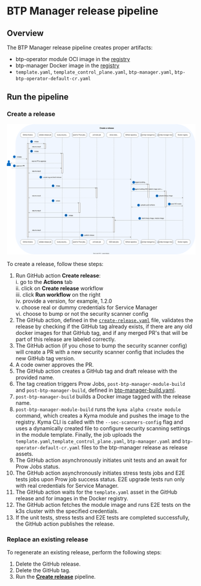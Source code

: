 # BTP Manager release pipeline

## Overview

The BTP Manager release pipeline creates proper artifacts:
 - btp-operator module OCI image in the [registry](https://console.cloud.google.com/artifacts/docker/kyma-project/europe/prod/btp-manager)
 - btp-manager Docker image in the [registry](https://console.cloud.google.com/artifacts/docker/kyma-project/europe/prod/unsigned%2Fcomponent-descriptors%2Fkyma.project.io%2Fmodule%2Fbtp-operator)
 - `template.yaml`, `template_control_plane.yaml`, `btp-manager.yaml`, `btp-btp-operator-default-cr.yaml`

## Run the pipeline

### Create a release

![Release diagram](../assets/release.svg)

To create a release, follow these steps:

1. Run GitHub action **Create release**:  
   i.  go to the **Actions** tab  
   ii. click on **Create release** workflow   
   iii. click  **Run workflow** on the right  
   iv. provide a version, for example, 1.2.0  
   v. choose real or dummy credentials for Service Manager  
   vi. choose to bump or not the security scanner config
2. The GitHub action, defined in the [`create-release.yaml`](/.github/workflows/create-release.yaml) file, validates the release by checking if the GitHub tag already exists, if there are any old docker images for that GitHub tag, and if any merged PR's that will be part of this release are labeled correctly.
3. The GitHub action (if you chose to bump the security scanner config) will create a PR with a new security scanner config that includes the new GitHub tag version.
4. A code owner approves the PR. 
3. The GitHub action creates a GitHub tag and draft release with the provided name.
5. The tag creation triggers Prow Jobs, `post-btp-manager-module-build` and `post-btp-manager-build`, defined in [btp-manager-build.yaml](https://github.com/kyma-project/test-infra/blob/main/prow/jobs/btp-manager/btp-manager-build.yaml).
6. `post-btp-manager-build` builds a Docker image tagged with the release name.
7. `post-btp-manager-module-build` runs the `kyma alpha create module` command, which creates a Kyma module and pushes the image to the registry. Kyma CLI is called with the `--sec-scanners-config` flag and uses a dynamically created file to configure security scanning settings in the module template. Finally, the job uploads the `template.yaml`,`template_control_plane.yaml`, `btp-manager.yaml` and `btp-operator-default-cr.yaml` files to the btp-manager release as release assets.
8. The GitHub action asynchronously initiates unit tests and an await for Prow Jobs status.
9. The GitHub action asynchronously initiates stress tests jobs and E2E tests jobs upon Prow job success status. E2E upgrade tests run only with real credentials for Service Manager.
10. The GitHub action waits for the `template.yaml` asset in the GitHub release and for images in the Docker registry.
11. The GitHub action fetches the module image and runs E2E tests on the k3s cluster with the specified credentials. 
12. If the unit tests, stress tests and E2E tests are completed successfully, the GitHub action publishes the release.


### Replace an existing release

To regenerate an existing release, perform the following steps:

1. Delete the GitHub release.
2. Delete the GitHub tag.
3. Run the [**Create release**](#create-a-release) pipeline. 

